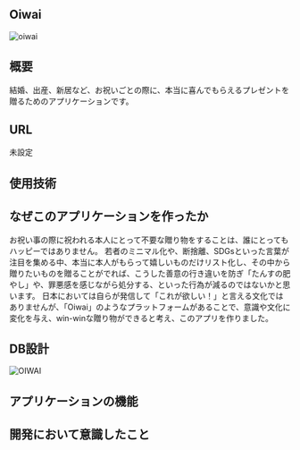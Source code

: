 
## Oiwai
![oiwai](https://user-images.githubusercontent.com/72489337/100177877-3af73e80-2f16-11eb-97c8-d66c8dc350f3.png)

## 概要
結婚、出産、新居など、お祝いごとの際に、本当に喜んでもらえるプレゼントを贈るためのアプリケーションです。

## URL
未設定

## 使用技術

## なぜこのアプリケーションを作ったか
お祝い事の際に祝われる本人にとって不要な贈り物をすることは、誰にとってもハッピーではありません。
若者のミニマル化や、断捨離、SDGsといった言葉が注目を集める中、本当に本人がもらって嬉しいものだけリスト化し、その中から贈りたいものを贈ることがでれば、こうした善意の行き違いを防ぎ「たんすの肥やし」や、罪悪感を感じながら処分する、といった行為が減るのではないかと思います。
日本においては自らが発信して「これが欲しい！」と言える文化ではありませんが、「Oiwai」のようなプラットフォームがあることで、意識や文化に変化を与え、win-winな贈り物ができると考え、このアプリを作りました。

## DB設計
![OIWAI](https://user-images.githubusercontent.com/72489337/100852405-d1ed6900-34c9-11eb-9eba-2d9754f116ba.png)

## アプリケーションの機能


## 開発において意識したこと
